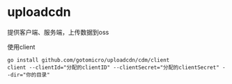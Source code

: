 # uploadcdn
提供客户端、服务端，上传数据到oss

使用client
```shell
go install github.com/gotomicro/uploadcdn/cdm/client
client --clientId="分配的clientID" --clientSecret="分配的clientSecret" --dir="你的目录"
```

